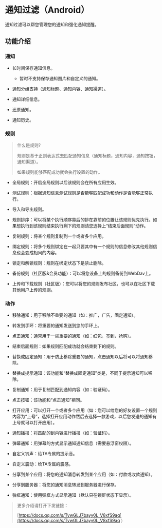 # 通知过滤（Android）

通知过滤可以帮您管理您的通知和强化通知提醒。

## 功能介绍

### 通知

+ 长时间保存通知信息。

    + 暂时不支持保存通知图片和自定义的通知。

+ 通知分组支持（通知标题、通知内容、通知渠道）。

+ 通知详细信息。

+ 还原通知。

+ 通知历史。

### 规则

> 什么是规则?
> 
> 规则是基于正则表达式去匹配通知信息（通知标题，通知内容，通知按钮，通知渠道）。
> 
> 如果规则能够匹配成功就会执行设置的动作。

+ 全局规则：开启全局规则以后该规则会在所有应用生效。

+ 测试规则：根据通知信息测试规则是否能够匹配成功和动作是否能够正常执行。

+ 导入和导出规则。

+ 规则排序：可以将某个执行顺序靠后的排在靠前的位置让该规则优先执行。如果想执行到该规则结束执行剩下的规则请您选择上“结束后面规则”动作。

+ 复制规则：将某个规则复制到一个或者多个应用。

+ 绑定规则：将多个规则绑定在一起只要其中有一个规则的信息修改其他规则信息也会变成相同的内容。

+ 锁定和解锁规则：规则在绑定状态下是禁止删除。

+ 备份规则（社区版&会员功能）：可以将您设备上的规则备份到WebDav上。

+ 上传和下载规则（社区版）：您可以将您的规则发布社区，也可以在社区下载其他用户上传的规则。

### 动作

+ 移除通知：用于移除不重要的通知（如：推广，广告，固定通知）。

+ 转发到手环：将重要的通知发送到您的手环上。

+ 点击通知：通常用于一些重要的通知（如：红包，签到，抢购）。

+ 结束后面规则：如果规则匹配成功就会结束剩下的规则。

+ 替换成固定通知：用于防止移除重要的通知，点击通知以后将可以将通知移除。

+ 替换成提示通知：该功能和“替换成固定通知”类是，不同于提示通知可以移除。

+ 复制通知：用于复制匹配到通知内容（如：验证码）。

+ 点击按钮：该功能和“点击通知”相同。

+ 打开应用：可以打开一个或者多个应用（如：您可以给您的好友设置一个规则内容为“上号”，选择打开应用动作然后去选择一款游戏，以后您发送的通知有上号就可以打开应用）。

+ 通知播报：将匹配的到内容进行播报（如：验证码）。

+ 弹幕通知：用弹幕的方式显示通知通知信息（需要悬浮窗权限）。

+ 自定义铃声：给TA专属的提示音。

+ 自定义震动：给TA专属的震感。

+ 分享到某个应用：将您的通知消息转发到某个应用（如：付款或收款通知）。

+ 分享到服务器：将您的通知消息转发到服务器进行保存。

+ 弹框通知：使用弹框方式显示通知（默认只在锁屏状态下显示）。

> 更多介绍请打开下发链接：
> 
> [https://docs.qq.com/s/TvwGLJ7bayy0L_V8xfS9aq](https://docs.qq.com/s/TvwGLJ7bayy0L_V8xfS9aq )